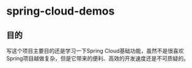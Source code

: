 # spring-cloud-demos
## 目的
写这个项目主要目的还是学习一下Spring Cloud基础功能，虽然不是很喜欢Spring项目越做复杂，但是它带来的便利、高效的开发速度还是不可质疑的。
